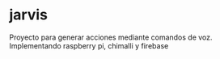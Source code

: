 # jarvis
Proyecto para generar acciones mediante comandos de voz. Implementando raspberry pi, chimalli y firebase
